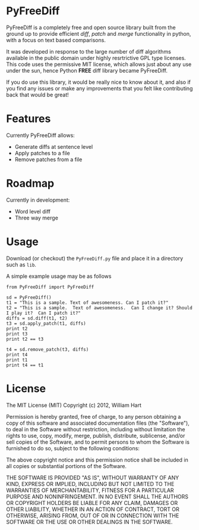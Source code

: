 PyFreeDiff
==========

PyFreeDiff is a completely free and open source library built from the ground up to provide efficient *diff*, *patch* and *merge* functionality in python, with a focus on text based comparisons.

It was developed in response to the large number of diff algorithms available in the public domain under highly resrtrictive GPL type licenses.  This code uses the permissive MIT license, which allows just about any use under the sun, hence Python **FREE** diff library became PyFreeDiff.

If you do use this library, it would be really nice to know about it, and also if you find any issues or make any improvements that you felt like  contributing back that would be great!


Features
========

Currently PyFreeDiff allows:
 - Generate diffs at sentence level
 - Apply patches to a file
 - Remove patches from a file


Roadmap
=========

Currently in development:
 - Word level diff
 - Three way merge


Usage
=====

Download (or checkout) the `PyFreeDiff.py` file and place it in a directory such as `lib`.

A simple example usage may be as follows

    from PyFreeDiff import PyFreeDiff

    sd = PyFreeDiff()
    t1 = "This is a sample. Text of awesomeness. Can I patch it?"
    t2 = "This is a sample.  Text of awesomeness.  Can I change it? Should I play it?  Can I patch it?"
    diffs = sd.diff(t1, t2)
    t3 = sd.apply_patch(t1, diffs)
    print t2
    print t3
    print t2 == t3

    t4 = sd.remove_patch(t3, diffs)
    print t4
    print t1
    print t4 == t1


License
=======

The MIT License (MIT)
Copyright (c) 2012, William Hart

Permission is hereby granted, free of charge, to any person obtaining a copy of
this software and associated documentation files (the "Software"), to deal in
the Software without restriction, including without limitation the rights to use,
copy, modify, merge, publish, distribute, sublicense, and/or sell copies of the
Software, and to permit persons to whom the Software is furnished to do so,
subject to the following conditions:

The above copyright notice and this permission notice shall be included in all
copies or substantial portions of the Software.

THE SOFTWARE IS PROVIDED "AS IS", WITHOUT WARRANTY OF ANY KIND, EXPRESS OR
IMPLIED, INCLUDING BUT NOT LIMITED TO THE WARRANTIES OF MERCHANTABILITY, FITNESS
FOR A PARTICULAR PURPOSE AND NONINFRINGEMENT. IN NO EVENT SHALL THE AUTHORS OR
COPYRIGHT HOLDERS BE LIABLE FOR ANY CLAIM, DAMAGES OR OTHER LIABILITY, WHETHER
IN AN ACTION OF CONTRACT, TORT OR OTHERWISE, ARISING FROM, OUT OF OR IN CONNECTION
WITH THE SOFTWARE OR THE USE OR OTHER DEALINGS IN THE SOFTWARE.

